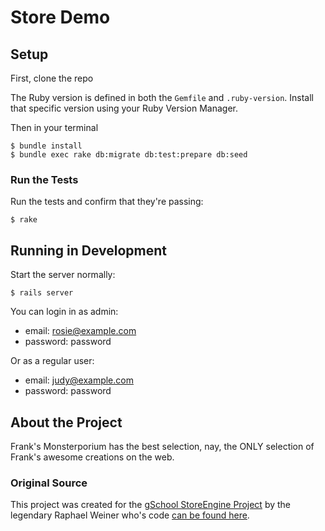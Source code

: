 # Store Demo

## Setup

First, clone the repo

The Ruby version is defined in both the `Gemfile` and `.ruby-version`. Install that specific version using your Ruby Version Manager.

Then in your terminal

```plain
$ bundle install
$ bundle exec rake db:migrate db:test:prepare db:seed
```

### Run the Tests

Run the tests and confirm that they're passing:

```plain
$ rake
```

## Running in Development

Start the server normally:

```plain
$ rails server
```

You can login in as admin:

* email: rosie@example.com
* password: password

Or as a regular user:

* email: judy@example.com
* password: password

## About the Project

Frank's Monsterporium has the best selection, nay, the ONLY selection of Frank's awesome creations on the web.

### Original Source

This project was created for the [gSchool StoreEngine Project](http://tutorials.jumpstartlab.com/projects/store_engine.html) by the legendary Raphael Weiner who's code [can be found here](https://github.com/raphweiner/store_engine).
